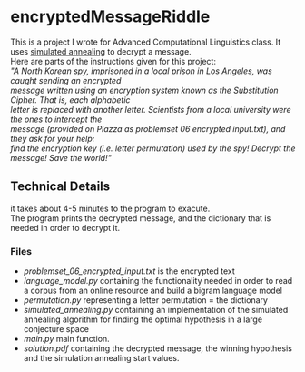 # encryptedMessageRiddle
<p>
This is a project I wrote for Advanced Computational Linguistics class.
It uses <a href="https://en.wikipedia.org/wiki/Simulated_annealing">simulated annealing</a> to decrypt a message.
<br> Here are parts of the instructions given for this project:
<br><em>"A North Korean spy, imprisoned in a local prison in Los Angeles, was caught sending an encrypted
<br>message written using an encryption system known as the Substitution Cipher. That is, each alphabetic
<br>letter is replaced with another letter. Scientists from a local university were the ones to intercept the
<br>message (provided on Piazza as problemset 06 encrypted input.txt), and they ask for your help:
<br>find the encryption key (i.e. letter permutation) used by the spy! Decrypt the message! Save the world!"</em>
</p>

<h2>Technical Details</h2>
<p>
  it takes about 4-5 minutes to the program to exacute.
  <br>The program prints the decrypted message, and the dictionary that is needed in order to decrypt it.
</p>
<h3>Files</h3>
<ul>
  <li><em>problemset_06_encrypted_input.txt</em> is the encrypted text</li>
  <li><em>language_model.py</em> containing the functionality needed in order to read a corpus from an online resource and build a bigram language model</li>
  <li><em>permutation.py</em> representing a letter permutation = the dictionary</li>
  <li><em>simulated_annealing.py</em> containing an implementation of the simulated annealing algorithm for finding the optimal hypothesis in a large conjecture space</li>
  <li><em>main.py</em> main function.</li>
  <li><em>solution.pdf</em> containing the decrypted message, the winning hypothesis and the simulation annealing start values.
</ul>
